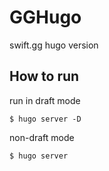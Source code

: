 # GGHugo

swift.gg hugo version

## How to run

run in draft mode

```shell
$ hugo server -D
```

non-draft mode

```shell
$ hugo server 
```
